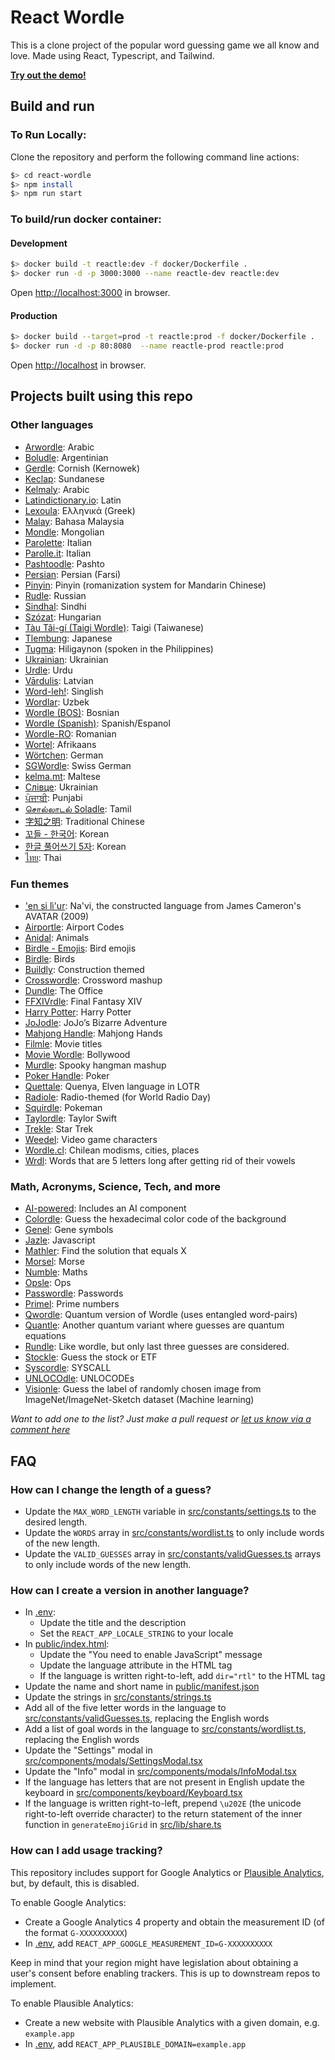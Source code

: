 # React Wordle

This is a clone project of the popular word guessing game we all know and love. Made using React, Typescript, and Tailwind.

[**Try out the demo!**](https://reactle.vercel.app/)

## Build and run

### To Run Locally:

Clone the repository and perform the following command line actions:

```bash
$> cd react-wordle
$> npm install
$> npm run start
```

### To build/run docker container:

#### Development

```bash
$> docker build -t reactle:dev -f docker/Dockerfile .
$> docker run -d -p 3000:3000 --name reactle-dev reactle:dev
```

Open [http://localhost:3000](http://localhost:3000) in browser.

#### Production

```bash
$> docker build --target=prod -t reactle:prod -f docker/Dockerfile .
$> docker run -d -p 80:8080  --name reactle-prod reactle:prod
```

Open [http://localhost](http://localhost) in browser.

## Projects built using this repo

### Other languages

-   [Arwordle](https://arwordle.netlify.app/): Arabic
-   [Boludle](https://www.boludle.com/): Argentinian
-   [Gerdle](https://gerdle.vext.co.uk/): Cornish (Kernowek)
-   [Keclap](https://keclap.xyz/): Sundanese
-   [Kelmaly](https://kelmaly.com/): Arabic
-   [Latindictionary.io](https://wordle.latindictionary.io/): Latin
-   [Lexoula](https://lexoula.com/): Ελληνικά (Greek)
-   [Malay](https://malay-wordle.netlify.app/): Bahasa Malaysia
-   [Mondle](https://mondle.vercel.app/): Mongolian
-   [Parolette](https://parolette.netlify.app/): Italian
-   [Parolle.it](https://parolle.it): Italian
-   [Pashtoodle](https://pashtoodle.lingdocs.com): Pashto
-   [Persian](https://www.persian-wordle.ir/): Persian (Farsi)
-   [Pinyin](https://www.pinyindle.com/): Pinyin (romanization system for Mandarin Chinese)
-   [Rudle](https://rudle.vercel.app): Russian
-   [Sindhal](https://hellosindh.com/sindhal): Sindhi
-   [Szózat](https://szozat.miklosdanka.com/): Hungarian
-   [Tàu Tâi-gí (Taigi Wordle)](https://tau.taigi.info/): Taigi (Taiwanese)
-   [Tlembung](https://tlembung.vercel.app/): Japanese
-   [Tugma](https://tugma.vercel.app): Hiligaynon (spoken in the Philippines)
-   [Ukrainian](https://goroh.pp.ua/games/wordle): Ukrainian
-   [Urdle](https://urdle.chaoticity.com/): Urdu
-   [Vārdulis](https://wordle.lielakeda.lv/): Latvian
-   [Word-leh!](https://word-leh.com): Singlish
-   [Wordlar](http://wordlar.uz/): Uzbek
-   [Wordle (BOS)](https://elahmo.github.io/wordle/): Bosnian
-   [Wordle (Spanish)](https://wordle-es.xavier.cc): Spanish/Espanol
-   [Wordle-RO](https://wordle-ro.sirb.net/): Romanian
-   [Wortel](https://wortel.wrintiewaar.co.za): Afrikaans
-   [Wörtchen](https://woertchen.sofacoach.de): German
-   [SGWordle](https://sgwordle.now.sh/): Swiss German
-   [kelma.mt](https://kelma.mt): Maltese
-   [Слівце](https://slivce.com/): Ukrainian
-   [ਪੰਜਾਬੀ](https://punjabipuzzle.netlify.app/): Punjabi
-   [சொல்லாடல் Soladle](https://omtamil.com/soladle): Tamil
-   [字知之明](https://zedaizd.github.io/zh-char-puzzle/): Traditional Chinese
-   [꼬들 - 한국어](https://belorin.github.io/): Korean
-   [한글 풀어쓰기 5자](https://nakosung.github.io/wordle/): Korean
-   [ไทย](https://buddhistuniversity.net/wordle-thai/): Thai

### Fun themes

-   ['en si lì'ur](https://tirea.learnnavi.org/wordle): Na'vi, the constructed language from James Cameron's AVATAR (2009)
-   [Airportle](https://airportle.scottscheapflights.com/): Airport Codes
-   [Anidal](https://anidal-abrarhayat.web.app/): Animals
-   [Birdle - Emojis](https://birdle.dev): Bird emojis
-   [Birdle](https://www.creek-birdle.com/): Birds
-   [Buildly](https://buildly.procurepro.co/): Construction themed
-   [Crosswordle](https://crosswordle.mekoppe.com/): Crossword mashup
-   [Dundle](https://dundle.dunmiffcord.com/): The Office
-   [FFXIVrdle](https://ffxivrdle.com/): Final Fantasy XIV
-   [Harry Potter](https://www.harrypotterwordle.com/): Harry Potter
-   [JoJodle](https://jojo-news.com/fun/jojodle/): JoJo’s Bizarre Adventure
-   [Mahjong Handle](https://mahjong-handle.update.sh/): Mahjong Hands
-   [Filmle](https://filmle.now.sh/): Movie titles
-   [Movie Wordle](https://movie-wordle.vercel.app): Bollywood
-   [Murdle](https://murdle.vercel.app/): Spooky hangman mashup
-   [Poker Handle](https://kikychow.github.io/poker-wordle/): Poker
-   [Quettale](https://quettale.vercel.app/): Quenya, Elven language in LOTR
-   [Radiole](https://radiole.vercel.app/): Radio-themed (for World Radio Day)
-   [Squirdle](https://squirdle-inky.vercel.app/): Pokeman
-   [Taylordle](https://www.taylordle.com/): Taylor Swift
-   [Trekle](https://treklegame.com): Star Trek
-   [Weedel](https://meetmeinouter.space/wordle/): Video game characters
-   [Wordle.cl](https://www.wordle.cl): Chilean modisms, cities, places
-   [Wrdl](https://wrdl-abae.vercel.app/): Words that are 5 letters long after getting rid of their vowels

### Math, Acronyms, Science, Tech, and more

-   [AI-powered](https://github.com/asirota/wordle-ai): Includes an AI component
-   [Colordle](https://github.com/necropolina/colordle): Guess the hexadecimal color code of the background
-   [Genel](https://andrewholding.github.io/gene-wordle/): Gene symbols
-   [Jazle](https://jazle.quest/): Javascript
-   [Mathler](https://www.mathler.com/): Find the solution that equals X
-   [Morsel](https://plingbang.github.io/morsel/): Morse
-   [Numble](https://rbrignall.github.io/numble/): Maths
-   [Opsle](https://opsle.vercel.app/): Ops
-   [Passwordle](https://passwordle.sp8c3.com/): Passwords
-   [Primel](https://converged.yt/primel/): Prime numbers
-   [Qwordle](https://qwordle.bhat.ca/): Quantum version of Wordle (uses entangled word-pairs)
-   [Quantle](https://deduckproject.github.io/quantle/): Another quantum variant where guesses are quantum equations
-   [Rundle](https://furstenheim.github.io/react-wordle/): Like wordle, but only last three guesses are considered.
-   [Stockle](https://stockle.win/): Guess the stock or ETF
-   [Syscordle](https://nezza.github.io/syscordle/): SYSCALL
-   [UNLOCOdle](https://unlocodle.collabital.com/): UNLOCODEs
-   [Visionle](https://orisenbazuru.github.io/visionle/): Guess the label of randomly chosen image from ImageNet/ImageNet-Sketch dataset (Machine learning)

_Want to add one to the list? Just make a pull request or [let us know via a comment here](https://github.com/cwackerfuss/react-wordle/issues/120)_

## FAQ

### How can I change the length of a guess?

-   Update the `MAX_WORD_LENGTH` variable in [src/constants/settings.ts](src/constants/settings.ts) to the desired length.
-   Update the `WORDS` array in [src/constants/wordlist.ts](src/constants/wordlist.ts) to only include words of the new length.
-   Update the `VALID_GUESSES` array in [src/constants/validGuesses.ts](src/constants/validGuesses.ts) arrays to only include words of the new length.

### How can I create a version in another language?

-   In [.env](.env):
    -   Update the title and the description
    -   Set the `REACT_APP_LOCALE_STRING` to your locale
-   In [public/index.html](public/index.html):
    -   Update the "You need to enable JavaScript" message
    -   Update the language attribute in the HTML tag
    -   If the language is written right-to-left, add `dir="rtl"` to the HTML tag
-   Update the name and short name in [public/manifest.json](public/manifest.json)
-   Update the strings in [src/constants/strings.ts](src/constants/strings.ts)
-   Add all of the five letter words in the language to [src/constants/validGuesses.ts](src/constants/validGuesses.ts), replacing the English words
-   Add a list of goal words in the language to [src/constants/wordlist.ts](src/constants/wordlist.ts), replacing the English words
-   Update the "Settings" modal in [src/components/modals/SettingsModal.tsx](src/components/modals/SettingsModal.tsx)
-   Update the "Info" modal in [src/components/modals/InfoModal.tsx](src/components/modals/InfoModal.tsx)
-   If the language has letters that are not present in English update the keyboard in [src/components/keyboard/Keyboard.tsx](src/components/keyboard/Keyboard.tsx)
-   If the language is written right-to-left, prepend `\u202E` (the unicode right-to-left override character) to the return statement of the inner function in `generateEmojiGrid` in [src/lib/share.ts](src/lib/share.ts)

### How can I add usage tracking?

This repository includes support for Google Analytics or [Plausible Analytics](https://plausible.io), but, by default, this is disabled.

To enable Google Analytics:

-   Create a Google Analytics 4 property and obtain the measurement ID (of the format `G-XXXXXXXXXX`)
-   In [.env](.env), add `REACT_APP_GOOGLE_MEASUREMENT_ID=G-XXXXXXXXXX`

Keep in mind that your region might have legislation about obtaining a user's consent before enabling trackers. This is up to downstream repos to implement.

To enable Plausible Analytics:

-   Create a new website with Plausible Analytics with a given domain, e.g. `example.app`
-   In [.env](.env), add `REACT_APP_PLAUSIBLE_DOMAIN=example.app`
